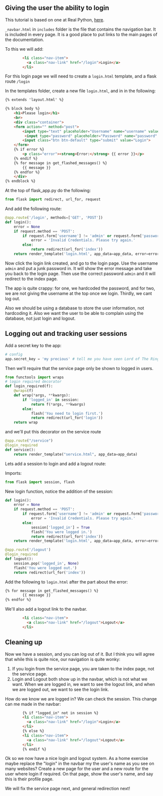 ## Giving the user the ability to login

This tutorial is based on one at Real Python, [here](https://realpython.com/introduction-to-flask-part-2-creating-a-login-page/).

`_navbar.html` in `includes` folder is the file that contains the navigation bar. It is included in every page. It is a good place to put links to the main pages of the documentation.

To this we will add:

```html
        <li class="nav-item">
          <a class="nav-link" href="/login">Login</a>
        </li>
```

For this login page we will need to create a `login.html` template, and a flask route `/login`

In the templates folder, create a new file `login.html`, and in in the following:

```html
{% extends 'layout.html' %}

{% block body %}
    <h1>Please login</h1>
    <br>
    <div class="container">
    <form action="" method="post">
        <input type="text" placeholder="Username" name="username" value="{{request.form.username }}">
         <input type="password" placeholder="Password" name="password" value="{{request.form.password }}">
        <input class="btn btn-default" type="submit" value="Login">
    </form>
    {% if error %}
        <p class="error"><strong>Error:</strong> {{ error }}</p>
    {% endif %}
    {% for message in get_flashed_messages() %}
        {{ message }}
    {% endfor %}
    </div>
{% endblock %}
```

At the top of flask_app.py do the following:

```python
from flask import redirect, url_for, request
```

And add the following route:

```python
@app.route('/login', methods=['GET', 'POST'])
def login():
    error = None
    if request.method == 'POST':
        if request.form['username'] != 'admin' or request.form['password'] != 'admin':
            error = 'Invalid Credentials. Please try again.'
        else:
            return redirect(url_for('index'))
    return render_template('login.html', app_data=app_data, error=error)
```

Now click the login link created, and go to the login page. Use the username `admin` and put a junk password in. It will show the error message and take you back to the login page. Then use the correct password `admin` and it will redirect to the index page.

The app is quite crappy: for one, we hardcoded the password, and for two, we are not giving the username at the top once we login. Thirdly, we cant log out.

Also we should be using a database to store the user information, not hardcoding it. Also we want the user to be able to complain using the database, not just login and logout.

## Logging out and tracking user sessions

Add a secret key to the app:

```python
# config
app.secret_key = 'my precious' # tell me you have seen Lord of The Rings
```

Then we'll require that the service page only be shown to logged in users. 

```python
from functools import wraps
# login required decorator
def login_required(f):
    @wraps(f)
    def wrap(*args, **kwargs):
        if 'logged_in' in session:
            return f(*args, **kwargs)
        else:
            flash('You need to login first.')
            return redirect(url_for('login'))
    return wrap
```

and we'll put this decorator on the service route

```python
@app.route("/service")
@login_required
def service():
    return render_template("service.html", app_data=app_data)
```

Lets add a session to login and add a logout route:

Imports:

```python
from flask import session, flash
```

New login function, notice the addition of the session:

```python
def login():
    error = None
    if request.method == 'POST':
        if request.form['username'] != 'admin' or request.form['password'] != 'admin':
            error = 'Invalid Credentials. Please try again.'
        else:
            session['logged_in'] = True
            flash('You were logged in.')
            return redirect(url_for('index'))
    return render_template('login.html', app_data=app_data, error=error)
```

```python
@app.route('/logout')
@login_required
def logout():
    session.pop('logged_in', None)
    flash('You were logged out.')
    return redirect(url_for('index'))
```

Add the following to `login.html` after the part about the error:

```html
{% for message in get_flashed_messages() %}
        {{ message }}
{% endfor %}
```
We'll also add a logout link to the navbar.

```html
        <li class="nav-item">
          <a class="nav-link" href="/logout">Logout</a>
        </li>
```

## Cleaning up

Now we have a session, and you can log out of it. But I think you will agree that while this is quite
nice, our navigation is quite wonky:

1. If you login from the service page, you are taken to the index page, not the service page.
2. Login and Logout both show up in the navbar, which is not what we want. When we are logged in, we want to see the logout link, and when we are logged out, we want to see the login link.

How do we know we are logged in? We can check the session. This change can me made in the navbar:

```html
        {% if "logged_in" not in session %}
        <li class="nav-item">
          <a class="nav-link" href="/login">Login</a>
        </li>
        {% else %}
        <li class="nav-item">
          <a class="nav-link" href="/logout">Logout</a>
        </li>
        {% endif %}
```

Ok so we now have a nice login and logout system. As a home exercise maybe replace the "login"
in the navbar my the user's name as you see on many websites? Create a new page for the user and a new route for the user where login if required. On that page, show the user's name, and say this is their profile page.

We will fix the service page next, and general redirection next!
